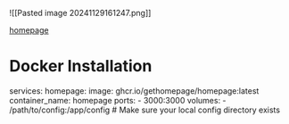![[Pasted image 20241129161247.png]]

[homepage](https://gethomepage.dev/)

# Docker Installation

services:
  homepage:
    image: ghcr.io/gethomepage/homepage:latest
    container_name: homepage
    ports:
      - 3000:3000
    volumes:
      - /path/to/config:/app/config # Make sure your local config directory exists







